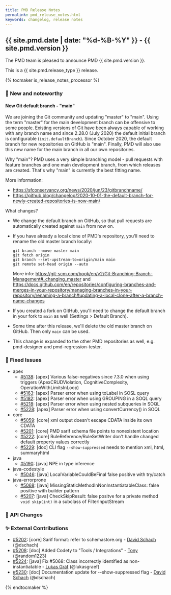```yaml
---
title: PMD Release Notes
permalink: pmd_release_notes.html
keywords: changelog, release notes
---
```


## {{ site.pmd.date | date: "%d-%B-%Y" }} - {{ site.pmd.version }}

The PMD team is pleased to announce PMD {{ site.pmd.version }}.

This is a {{ site.pmd.release_type }} release.

{% tocmaker is_release_notes_processor %}

### 🚀 New and noteworthy

#### New Git default branch - "main"

We are joining the Git community and updating "master" to "main". Using the term "master" for the main
development branch can be offensive to some people. Existing versions of Git have been always capable of
working with any branch name and since 2.28.0 (July 2020) the default initial branch is configurable
(`init.defaultBranch`). Since October 2020, the default branch for new repositories on GitHub
is "main". Finally, PMD will also use this new name for the main branch in all our own repositories.

Why "main"? PMD uses a very simple branching model - pull requests with feature branches and one main development
branch, from which releases are created. That's why "main" is currently the best fitting name.

More information:
- <https://sfconservancy.org/news/2020/jun/23/gitbranchname/>
- <https://github.blog/changelog/2020-10-01-the-default-branch-for-newly-created-repositories-is-now-main/>

What changes?
- We change the default branch on GitHub, so that pull requests are automatically created against `main` from
  now on.
- If you have already a local clone of PMD's repository, you'll need to rename the old master branch locally:
  ```
  git branch --move master main
  git fetch origin
  git branch --set-upstream-to=origin/main main
  git remote set-head origin --auto
  ```
  
  More info:
  <https://git-scm.com/book/en/v2/Git-Branching-Branch-Management#_changing_master> and
  <https://docs.github.com/en/repositories/configuring-branches-and-merges-in-your-repository/managing-branches-in-your-repository/renaming-a-branch#updating-a-local-clone-after-a-branch-name-changes>
- If you created a fork on GitHub, you'll need to change the default branch in your fork to `main` as
  well (Settings > Default Branch).
- Some time after this release, we'll delete the old master branch on GitHub. Then only `main` can be used.
- This change is expanded to the other PMD repositories as well, e.g. pmd-designer and pmd-regression-tester.

### 🐛 Fixed Issues
* apex
  * [#5138](https://github.com/pmd/pmd/issues/5138): \[apex] Various false-negatives since 7.3.0 when using triggers
    (ApexCRUDViolation, CognitiveComplexity, OperationWithLimitsInLoop)
  * [#5163](https://github.com/pmd/pmd/issues/5163): \[apex] Parser error when using toLabel in SOSL query
  * [#5182](https://github.com/pmd/pmd/issues/5182): \[apex] Parser error when using GROUPING in a SOQL query
  * [#5218](https://github.com/pmd/pmd/issues/5218): \[apex] Parser error when using nested subqueries in SOQL
  * [#5228](https://github.com/pmd/pmd/issues/5228): \[apex] Parser error when using convertCurrency() in SOQL
* core
  * [#5059](https://github.com/pmd/pmd/issues/5059): \[core] xml output doesn't escape CDATA inside its own CDATA
  * [#5201](https://github.com/pmd/pmd/issues/5201): \[core] PMD sarif schema file points to nonexistent location
  * [#5222](https://github.com/pmd/pmd/issues/5222): \[core] RuleReference/RuleSetWriter don't handle changed default property values correctly
  * [#5229](https://github.com/pmd/pmd/issues/5229): \[doc] CLI flag `--show-suppressed` needs to mention xml, html, summaryhtml
* java
  * [#5190](https://github.com/pmd/pmd/issues/5190): \[java] NPE in type inference
* java-codestyle
  * [#5046](https://github.com/pmd/pmd/issues/5046): \[java] LocalVariableCouldBeFinal false positive with try/catch
* java-errorprone
  * [#5068](https://github.com/pmd/pmd/issues/5068): \[java] MissingStaticMethodInNonInstantiatableClass: false positive with builder pattern
  * [#5207](https://github.com/pmd/pmd/issues/5207): \[java] CheckSkipResult: false positve for a private method `void skip(int)` in a subclass of FilterInputStream

### 🚨 API Changes

### ✨ External Contributions
* [#5202](https://github.com/pmd/pmd/pull/5202): \[core] Sarif format: refer to schemastore.org - [David Schach](https://github.com/dschach) (@dschach)
* [#5208](https://github.com/pmd/pmd/pull/5208): \[doc] Added Codety to "Tools / Integrations" - [Tony](https://github.com/random1223) (@random1223)
* [#5224](https://github.com/pmd/pmd/pull/5224): \[java] Fix #5068: Class incorrectly identified as non-instantiatable - [Lukas Gräf](https://github.com/lukasgraef) (@lukasgraef)
* [#5230](https://github.com/pmd/pmd/pull/5230): \[doc] Documentation update for --show-suppressed flag - [David Schach](https://github.com/dschach) (@dschach)

{% endtocmaker %}

